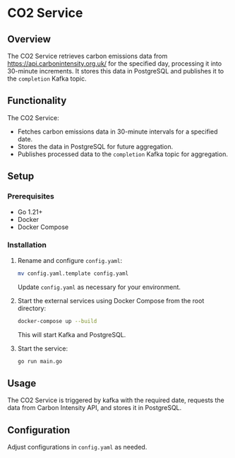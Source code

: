 # CO2 Service

## Overview

The CO2 Service retrieves carbon emissions data from https://api.carbonintensity.org.uk/ for the specified day, processing it into 30-minute increments. It stores this data in PostgreSQL and publishes it to the `completion` Kafka topic. 

## Functionality

The CO2 Service:
- Fetches carbon emissions data in 30-minute intervals for a specified date.
- Stores the data in PostgreSQL for future aggregation.
- Publishes processed data to the `completion` Kafka topic for aggregation.

## Setup

### Prerequisites

- Go 1.21+
- Docker
- Docker Compose

### Installation

1. Rename and configure `config.yaml`:

    ```sh
    mv config.yaml.template config.yaml
    ```

    Update `config.yaml` as necessary for your environment.

2. Start the external services using Docker Compose from the root directory:

    ```sh
    docker-compose up --build
    ```

    This will start Kafka and PostgreSQL.

3. Start the service:

    ```sh
    go run main.go
    ```

## Usage

The CO2 Service is triggered by kafka with the required date, requests the data from Carbon Intensity API, and stores it in PostgreSQL.

## Configuration

Adjust configurations in `config.yaml` as needed.
